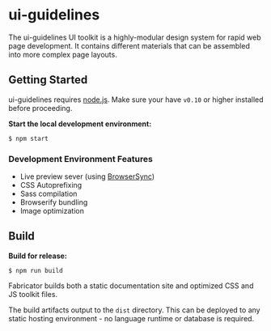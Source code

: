 # ui-guidelines

The ui-guidelines UI toolkit is a highly-modular design system for rapid web page development. It contains different materials that can be assembled into more complex page layouts.

## Getting Started

ui-guidelines requires [node.js](http://nodejs.org). Make sure your have `v0.10` or higher installed before proceeding.

**Start the local development environment:**

```
$ npm start
```

### Development Environment Features

- Live preview sever (using [BrowserSync](http://www.browsersync.io/))
- CSS Autoprefixing
- Sass compilation
- Browserify bundling
- Image optimization

## Build

**Build for release:**

```
$ npm run build
```

Fabricator builds both a static documentation site and optimized CSS and JS toolkit files.

The build artifacts output to the `dist` directory. This can be deployed to any static hosting environment - no language runtime or database is required.
